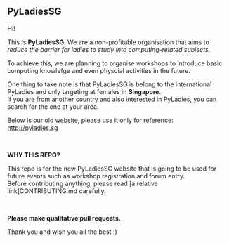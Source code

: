 ## PyLadiesSG 
Hi!

This is **PyLadiesSG**. We are a non-profitable organisation that aims to *reduce the barrier for ladies to study into computing-related subjects*. 

To achieve this, we are planning to organise workshops to introduce basic computing knowlefge and even physcial activities in the future. 

One thing to take note is that  PyLadiesSG is belong to the international PyLadies and only targeting at females in **Singapore**. <br/> If you are from another country and also interested in PyLadies, you can search for the one at your area. 

Below is our old website, please use it only for reference: 
<br/>http://pyladies.sg

<br/>

****WHY THIS REPO?****

This repo is for the new PyLadiesSG website that is going to be used for future events such as workshop registration and forum entry. <br/> Before contributing anything, please read [a relative link]CONTRIBUTING.md carefully. 

<br/>

**Please make qualitative pull requests.**

Thank you and wish you all the best :) 
